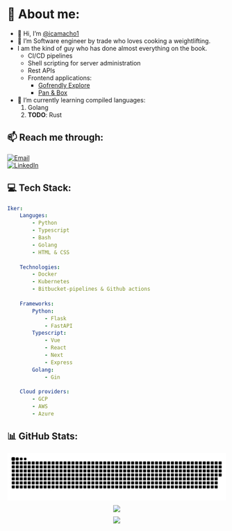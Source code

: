 # 📖 About me:

-   👋 Hi, I’m [@icamacho1](https://icamacho1.github.io)
-   👀 I’m Software engineer by trade who loves cooking a weightlifting.
-   I am the kind of guy who has done almost everything on the book.
    -   CI/CD pipelines
    -   Shell scripting for server administration
    -   Rest APIs
    -   Frontend applications:
        -   [Gofrendly Explore](https://explore.gofrendly.com)
        -   [Pan & Box](https://panandbox-web-r7wyqvzraq-ey.a.run.app/)
-   🌱 I’m currently learning compiled languages:
    1. Golang
    2. **TODO**: Rust
       <br/>

## 📫 Reach me through:

[![Email](https://img.shields.io/badge/Gmail-D14836?style=for-the-badge&logo=gmail&logoColor=white)](mailto:iker.camacho.h@gmail.com)
<br/>
[![LinkedIn](https://img.shields.io/badge/LinkedIn-%230077B5.svg?logo=linkedin&logoColor=white&style=for-the-badge)](https://www.linkedin.com/in/iker-camacho-hita)
<br/>

## 💻 Tech Stack:

```yml
Iker:
    Languges:
        - Python
        - Typescript
        - Bash
        - Golang
        - HTML & CSS

    Technologies:
        - Docker
        - Kubernetes
        - Bitbucket-pipelines & Github actions

    Frameworks:
        Python:
            - Flask
            - FastAPI
        Typescript:
            - Vue
            - React
            - Next
            - Express
        Golang:
            - Gin

    Cloud providers:
        - GCP
        - AWS
        - Azure
```

## 📊 GitHub Stats:

<div style="display:flex; flex-direction:column; align-items:center; gap:10px;">
  <img src="https://raw.githubusercontent.com/icamacho1/icamacho1/output/snake.svg" alt="Snake animation" />
  <img src="https://profile-counter.glitch.me/icamacho1/count.svg?"  />
  <img src="https://github-readme-streak-stats.herokuapp.com/?user=icamacho1&theme=tokyonight&hide_border=false"  />

</div>
